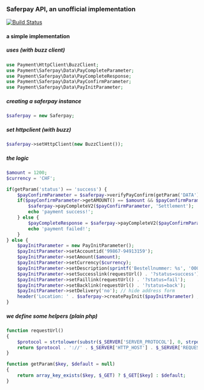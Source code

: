 ### Saferpay API, an unofficial implementation

[![Build Status](https://api.travis-ci.org/payment/saferpay.png?branch=master)](https://travis-ci.org/payment/saferpay)

#### a simple implementation

##### uses (with buzz client)

```php
use Payment\HttpClient\BuzzClient;
use Payment\Saferpay\Data\PayCompleteParameter;
use Payment\Saferpay\Data\PayCompleteResponse;
use Payment\Saferpay\Data\PayConfirmParameter;
use Payment\Saferpay\Data\PayInitParameter;
```

##### creating a saferpay instance

```php
$saferpay = new Saferpay;
```

##### set httpclient (with buzz)

```php
$saferpay->setHttpClient(new BuzzClient());
```

##### the logic

```php
$amount = 1200;
$currency = 'CHF';

if(getParam('status') == 'success') {
    $payConfirmParameter = $saferpay->verifyPayConfirm(getParam('DATA'), getParam('SIGNATURE'));
    if($payConfirmParameter->getAMOUNT() == $amount && $payConfirmParameter->getCURRENCY() == $currency) {
        $saferpay->payCompleteV2($payConfirmParameter, 'Settlement');
        echo 'payment success!';
    } else {
        $payCompleteResponse = $saferpay->payCompleteV2($payConfirmParameter, 'Cancel');
        echo 'payment failed!';
    }
} else {
    $payInitParameter = new PayInitParameter();
    $payInitParameter->setAccountid('99867-94913159');
    $payInitParameter->setAmount($amount);
    $payInitParameter->setCurrency($currency);
    $payInitParameter->setDescription(sprintf('Bestellnummer: %s', '000001'));
    $payInitParameter->setSuccesslink(requestUrl() . '?status=success');
    $payInitParameter->setFaillink(requestUrl() . '?status=fail');
    $payInitParameter->setBacklink(requestUrl() . '?status=back');
    $payInitParameter->setDelivery('no'); // hide address form
    header('Location: ' . $saferpay->createPayInit($payInitParameter) , 302);
}
```

##### we define some helpers (plain php)

```php
function requestUrl()
{
    $protocol = strtolower(substr($_SERVER['SERVER_PROTOCOL'], 0, strpos($_SERVER['SERVER_PROTOCOL'], '/')));
    return $protocol . '://' . $_SERVER['HTTP_HOST'] . $_SERVER['REQUEST_URI'];
}

function getParam($key, $default = null)
{
    return array_key_exists($key, $_GET) ? $_GET[$key] : $default;
}
```

